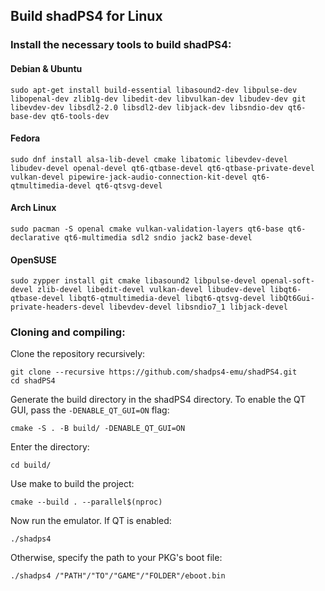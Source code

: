 <!--
SPDX-FileCopyrightText: 2024 shadPS4 Emulator Project
SPDX-License-Identifier: GPL-2.0-or-later
-->

## Build shadPS4 for Linux

### Install the necessary tools to build shadPS4:

#### Debian & Ubuntu
```
sudo apt-get install build-essential libasound2-dev libpulse-dev libopenal-dev zlib1g-dev libedit-dev libvulkan-dev libudev-dev git libevdev-dev libsdl2-2.0 libsdl2-dev libjack-dev libsndio-dev qt6-base-dev qt6-tools-dev
```

#### Fedora
```
sudo dnf install alsa-lib-devel cmake libatomic libevdev-devel libudev-devel openal-devel qt6-qtbase-devel qt6-qtbase-private-devel vulkan-devel pipewire-jack-audio-connection-kit-devel qt6-qtmultimedia-devel qt6-qtsvg-devel
```

#### Arch Linux
```
sudo pacman -S openal cmake vulkan-validation-layers qt6-base qt6-declarative qt6-multimedia sdl2 sndio jack2 base-devel
```

#### OpenSUSE
```
sudo zypper install git cmake libasound2 libpulse-devel openal-soft-devel zlib-devel libedit-devel vulkan-devel libudev-devel libqt6-qtbase-devel libqt6-qtmultimedia-devel libqt6-qtsvg-devel libQt6Gui-private-headers-devel libevdev-devel libsndio7_1 libjack-devel
```
### Cloning and compiling:

Clone the repository recursively:
```
git clone --recursive https://github.com/shadps4-emu/shadPS4.git
cd shadPS4
```

Generate the build directory in the shadPS4 directory. To enable the QT GUI, pass the ```-DENABLE_QT_GUI=ON``` flag:
```
cmake -S . -B build/ -DENABLE_QT_GUI=ON
```

Enter the directory:
```
cd build/
```

Use make to build the project:
```
cmake --build . --parallel$(nproc)
```

Now run the emulator. If QT is enabled:
```
./shadps4
```
Otherwise, specify the path to your PKG's boot file:
```
./shadps4 /"PATH"/"TO"/"GAME"/"FOLDER"/eboot.bin
```
